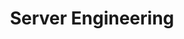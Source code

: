 ---
layout: grid
title: Server Engineering
description: >
    Posts in Server Engineering category
slug: ServerEngineering
permalink: serverengineering
---